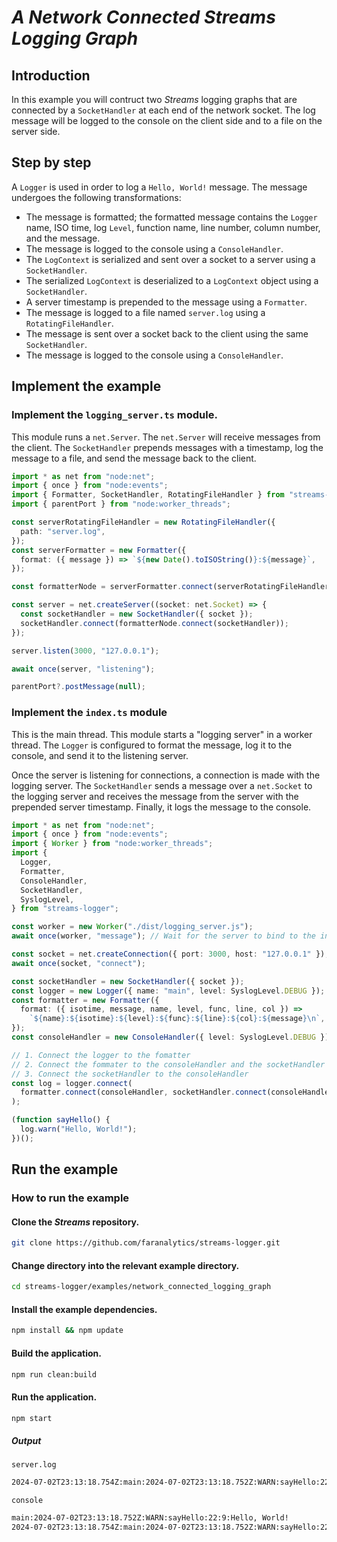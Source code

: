 # _A Network Connected Streams Logging Graph_

## Introduction

In this example you will contruct two _Streams_ logging graphs that are connected by a `SocketHandler` at each end of the network socket. The log message will be logged to the console on the client side and to a file on the server side.

## Step by step

A `Logger` is used in order to log a `Hello, World!` message. The message undergoes the following transformations:

- The message is formatted; the formatted message contains the `Logger` name, ISO time, log `Level`, function name, line number, column number, and the message.
- The message is logged to the console using a `ConsoleHandler`.
- The `LogContext` is serialized and sent over a socket to a server using a `SocketHandler`.
- The serialized `LogContext` is deserialized to a `LogContext` object using a `SocketHandler`.
- A server timestamp is prepended to the message using a `Formatter`.
- The message is logged to a file named `server.log` using a `RotatingFileHandler`.
- The message is sent over a socket back to the client using the same `SocketHandler`.
- The message is logged to the console using a `ConsoleHandler`.

## Implement the example

### Implement the `logging_server.ts` module.

This module runs a `net.Server`. The `net.Server` will receive messages from the client. The `SocketHandler` prepends messages with a timestamp, log the message to a file, and send the message back to the client.

```ts
import * as net from "node:net";
import { once } from "node:events";
import { Formatter, SocketHandler, RotatingFileHandler } from "streams-logger";
import { parentPort } from "node:worker_threads";

const serverRotatingFileHandler = new RotatingFileHandler({
  path: "server.log",
});
const serverFormatter = new Formatter({
  format: ({ message }) => `${new Date().toISOString()}:${message}`,
});

const formatterNode = serverFormatter.connect(serverRotatingFileHandler);

const server = net.createServer((socket: net.Socket) => {
  const socketHandler = new SocketHandler({ socket });
  socketHandler.connect(formatterNode.connect(socketHandler));
});

server.listen(3000, "127.0.0.1");

await once(server, "listening");

parentPort?.postMessage(null);
```

### Implement the `index.ts` module

This is the main thread. This module starts a "logging server" in a worker thread. The `Logger` is configured to format the message, log it to the console, and send it to the listening server.

Once the server is listening for connections, a connection is made with the logging server. The `SocketHandler` sends a message over a `net.Socket` to the logging server and receives the message from the server with the prepended server timestamp. Finally, it logs the message to the console.

```ts
import * as net from "node:net";
import { once } from "node:events";
import { Worker } from "node:worker_threads";
import {
  Logger,
  Formatter,
  ConsoleHandler,
  SocketHandler,
  SyslogLevel,
} from "streams-logger";

const worker = new Worker("./dist/logging_server.js");
await once(worker, "message"); // Wait for the server to bind to the interface.

const socket = net.createConnection({ port: 3000, host: "127.0.0.1" });
await once(socket, "connect");

const socketHandler = new SocketHandler({ socket });
const logger = new Logger({ name: "main", level: SyslogLevel.DEBUG });
const formatter = new Formatter({
  format: ({ isotime, message, name, level, func, line, col }) =>
    `${name}:${isotime}:${level}:${func}:${line}:${col}:${message}\n`,
});
const consoleHandler = new ConsoleHandler({ level: SyslogLevel.DEBUG });

// 1. Connect the logger to the fomatter
// 2. Connect the fommater to the consoleHandler and the socketHandler
// 3. Connect the socketHandler to the consoleHandler
const log = logger.connect(
  formatter.connect(consoleHandler, socketHandler.connect(consoleHandler))
);

(function sayHello() {
  log.warn("Hello, World!");
})();
```

## Run the example

### How to run the example

#### Clone the _Streams_ repository.

```bash
git clone https://github.com/faranalytics/streams-logger.git
```

#### Change directory into the relevant example directory.

```bash
cd streams-logger/examples/network_connected_logging_graph
```

#### Install the example dependencies.

```bash
npm install && npm update
```

#### Build the application.

```bash
npm run clean:build
```

#### Run the application.

```bash
npm start
```

##### Output

`server.log`

```bash
2024-07-02T23:13:18.754Z:main:2024-07-02T23:13:18.752Z:WARN:sayHello:22:9:Hello, World!
```

`console`

```bash
main:2024-07-02T23:13:18.752Z:WARN:sayHello:22:9:Hello, World!
2024-07-02T23:13:18.754Z:main:2024-07-02T23:13:18.752Z:WARN:sayHello:22:9:Hello, World!
```
